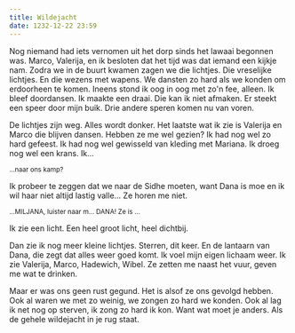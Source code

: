 ```yaml
---
title: Wildejacht
date: 1232-12-22 23:59
---
```

Nog niemand had iets vernomen uit het dorp sinds het lawaai begonnen was. Marco, Valerija, en ik besloten dat het tijd was dat iemand een kijkje nam. Zodra we in de buurt kwamen zagen we die lichtjes. Die vreselijke lichtjes. En die wezens met wapens. We dansten zo hard als we konden om erdoorheen te komen. Ineens stond ik oog in oog met zo'n fee, alleen. Ik bleef doordansen. Ik maakte een draai. Die kan ik niet afmaken. Er steekt een speer door mijn buik. Drie andere speren komen nu van voren.

De lichtjes zijn weg. Alles wordt donker. Het laatste wat ik zie is Valerija en Marco die blijven dansen. Hebben ze me wel gezien? Ik had nog wel zo hard gefeest. Ik had nog wel gewisseld van kleding met Mariana. Ik droeg nog wel een krans. Ik...

<small>...naar ons kamp?</small>

Ik probeer te zeggen dat we naar de Sidhe moeten, want Dana is moe en ik wil haar niet altijd lastig valle... Ze horen me niet.

<small>...MILJANA, luister naar m... DANA! Ze is ...</small>

Ik zie een licht. Een heel groot licht, heel dichtbij.

Dan zie ik nog meer kleine lichtjes. Sterren, dit keer. En de lantaarn van Dana, die zegt dat alles weer goed komt. Ik voel mijn eigen lichaam weer. Ik zie Valerija, Marco, Hadewich, Wibel. Ze zetten me naast het vuur, geven me wat te drinken.

Maar er was ons geen rust gegund. Het is alsof ze ons gevolgd hebben. Ook al waren we met zo weinig, we zongen zo hard we konden. Ook al lag ik net nog op sterven, ik zong zo hard ik kon. Want wat moet je anders. Als de gehele wildejacht in je rug staat.